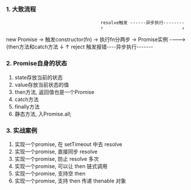 ### 1. 大致流程
                                        resolve触发 ------异步执行--------
                                        ↑                              ↓
new Promise -> 触发constructor(fn) -> 执行fn分两步 -> Promise实例 ----> {then方法和catch方法
                                        ↓                              ↑
                                        reject 触发报错----异步执行-------


### 2. Promise自身的状态
1. state存放当前的状态
2. value存放当前状态的值
3. then方法, 返回值也是一个Promise
4. catch方法
5. finally方法
6. 静态方法, 入Promise.all;

### 3. 实战案例
1. 实现一个promise, 在 setTimeout 中去 resolve
2. 实现一个promise, 直接同步 resolve
3. 实现一个promise, 防止 resolve 多次
3. 实现一个promise, 可以让 then 链式调用
3. 实现一个promise, 支持空 then
3. 实现一个promise, 支持 then 传递 thenable 对象
